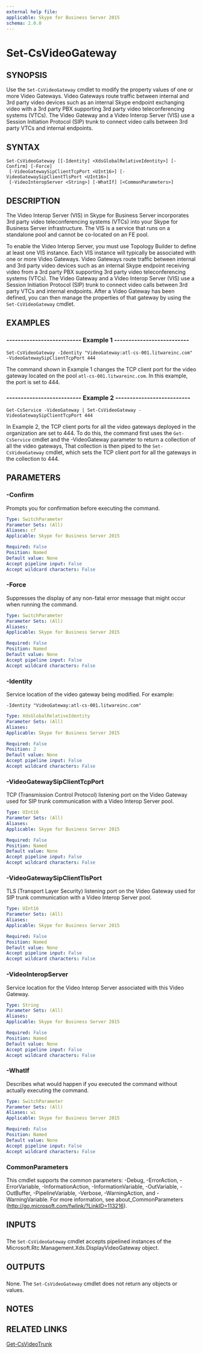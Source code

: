 ```yaml
---
external help file: 
applicable: Skype for Business Server 2015
schema: 2.0.0
---
```


# Set-CsVideoGateway

## SYNOPSIS
Use the `Set-CsVideoGateway` cmdlet to modify the property values of one or more Video Gateways.
Video Gateways route traffic between internal and 3rd party video devices such as an internal Skype endpoint exchanging video with a 3rd party PBX supporting 3rd party video teleconferencing systems (VTCs).
The Video Gateway and a Video Interop Server (VIS) use a Session Initiation Protocol (SIP) trunk to connect video calls between 3rd party VTCs and internal endpoints.

## SYNTAX

```
Set-CsVideoGateway [[-Identity] <XdsGlobalRelativeIdentity>] [-Confirm] [-Force]
 [-VideoGatewaySipClientTcpPort <UInt16>] [-VideoGatewaySipClientTlsPort <UInt16>]
 [-VideoInteropServer <String>] [-WhatIf] [<CommonParameters>]
```

## DESCRIPTION
The Video Interop Server (VIS) in Skype for Business Server incorporates 3rd party video teleconferencing systems (VTCs) into your Skype for Business Server infrastructure.
The VIS is a service that runs on a standalone pool and cannot be co-located on an FE pool.

To enable the Video Interop Server, you must use Topology Builder to define at least one VIS instance.
Each VIS instance will typically be associated with one or more Video Gateways.
Video Gateways route traffic between internal and 3rd party video devices such as an internal Skype endpoint receiving video from a 3rd party PBX supporting 3rd party video teleconferencing systems (VTCs).
The Video Gateway and a Video Interop Server (VIS) use a Session Initiation Protocol (SIP) trunk to connect video calls between 3rd party VTCs and internal endpoints.
After a Video Gateway has been defined, you can then manage the properties of that gateway by using the `Set-CsVideoGateway` cmdlet.

## EXAMPLES

### -------------------------- Example 1 --------------------------
```
Set-CsVideoGateway -Identity "VideoGateway:atl-cs-001.litwareinc.com" -VideoGatewaySipClientTcpPort 444
```

The command shown in Example 1 changes the TCP client port for the video gateway located on the pool `atl-cs-001.litwareinc.com`.
In this example, the port is set to 444.


### -------------------------- Example 2 --------------------------
```
Get-CsService -VideoGateway | Set-CsVideoGateway -VideoGatewaySipClientTcpPort 444
```

In Example 2, the TCP client ports for all the video gateways deployed in the organization are set to 444.
To do this, the command first uses the `Get-CsService` cmdlet and the -VideoGateway parameter to return a collection of all the video gateways, That collection is then piped to the `Set-CsVideoGateway` cmdlet, which sets the TCP client port for all the gateways in the collection to 444.


## PARAMETERS

### -Confirm
Prompts you for confirmation before executing the command.

```yaml
Type: SwitchParameter
Parameter Sets: (All)
Aliases: cf
Applicable: Skype for Business Server 2015

Required: False
Position: Named
Default value: None
Accept pipeline input: False
Accept wildcard characters: False
```

### -Force
Suppresses the display of any non-fatal error message that might occur when running the command.

```yaml
Type: SwitchParameter
Parameter Sets: (All)
Aliases: 
Applicable: Skype for Business Server 2015

Required: False
Position: Named
Default value: None
Accept pipeline input: False
Accept wildcard characters: False
```

### -Identity
Service location of the video gateway being modified.
For example:

`-Identity "VideoGateway:atl-cs-001.litwareinc.com"`

```yaml
Type: XdsGlobalRelativeIdentity
Parameter Sets: (All)
Aliases: 
Applicable: Skype for Business Server 2015

Required: False
Position: 2
Default value: None
Accept pipeline input: False
Accept wildcard characters: False
```

### -VideoGatewaySipClientTcpPort
TCP (Transmission Control Protocol) listening port on the Video Gateway used for SIP trunk communication with a Video Interop Server pool.

```yaml
Type: UInt16
Parameter Sets: (All)
Aliases: 
Applicable: Skype for Business Server 2015

Required: False
Position: Named
Default value: None
Accept pipeline input: False
Accept wildcard characters: False
```

### -VideoGatewaySipClientTlsPort
TLS (Transport Layer Security) listening port on the Video Gateway used for SIP trunk communication with a Video Interop Server pool.

```yaml
Type: UInt16
Parameter Sets: (All)
Aliases: 
Applicable: Skype for Business Server 2015

Required: False
Position: Named
Default value: None
Accept pipeline input: False
Accept wildcard characters: False
```

### -VideoInteropServer
Service location for the Video Interop Server associated with this Video Gateway.

```yaml
Type: String
Parameter Sets: (All)
Aliases: 
Applicable: Skype for Business Server 2015

Required: False
Position: Named
Default value: None
Accept pipeline input: False
Accept wildcard characters: False
```

### -WhatIf
Describes what would happen if you executed the command without actually executing the command.

```yaml
Type: SwitchParameter
Parameter Sets: (All)
Aliases: wi
Applicable: Skype for Business Server 2015

Required: False
Position: Named
Default value: None
Accept pipeline input: False
Accept wildcard characters: False
```

### CommonParameters
This cmdlet supports the common parameters: -Debug, -ErrorAction, -ErrorVariable, -InformationAction, -InformationVariable, -OutVariable, -OutBuffer, -PipelineVariable, -Verbose, -WarningAction, and -WarningVariable. For more information, see about_CommonParameters (http://go.microsoft.com/fwlink/?LinkID=113216).

## INPUTS

###  
The `Set-CsVideoGateway` cmdlet accepts pipelined instances of the Microsoft.Rtc.Management.Xds.DisplayVideoGateway object.

## OUTPUTS

###  
None.
The `Set-CsVideoGateway` cmdlet does not return any objects or values.

## NOTES

## RELATED LINKS

[Get-CsVideoTrunk]()

